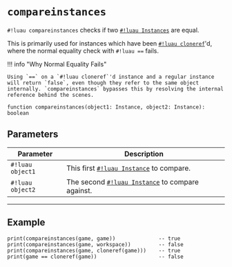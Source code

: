 # `compareinstances`

`#!luau compareinstances` checks if two [`#!luau Instances`](https://create.roblox.com/docs/reference/engine/classes/Instance) are equal.

This is primarily used for instances which have been [`#!luau cloneref`](./cloneref.md)'d, where the normal equality check with `#!luau ==` fails.

!!! info "Why Normal Equality Fails"

    Using `==` on a `#!luau cloneref`'d instance and a regular instance will return `false`, even though they refer to the same object internally. `compareinstances` bypasses this by resolving the internal reference behind the scenes.

```luau
function compareinstances(object1: Instance, object2: Instance): boolean
```

## Parameters

| Parameter | Description                      |
|-----------|----------------------------------|
| `#!luau object1`  | This first [`#!luau Instance`](https://create.roblox.com/docs/reference/engine/classes/Instance) to compare. |
| `#!luau object2` | The second [`#!luau Instance`](https://create.roblox.com/docs/reference/engine/classes/Instance) to compare against. |

---

## Example

```luau title="Comparing instances" linenums="1"
print(compareinstances(game, game))              -- true
print(compareinstances(game, workspace))         -- false
print(compareinstances(game, cloneref(game)))    -- true
print(game == cloneref(game))                    -- false
```
